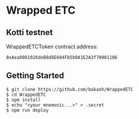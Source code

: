 # Wrapped ETC

## Kotti testnet

WrappedETCToken contract address:

```
0xAea8081026deB8d8E604Fb5b0A1E2A3f70981106
```

## Getting Started

```
$ git clone https://github.com/bakaoh/WrappedETC
$ cd WrappedETC
$ npm install
$ echo "<your mnemonic...>" > .secret
$ npm run deploy
```
